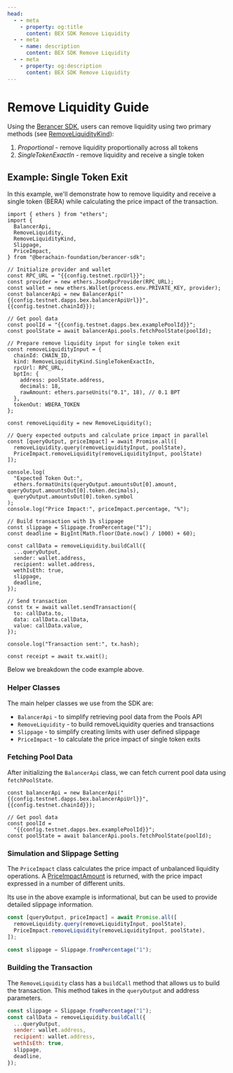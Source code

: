 ```yaml
---
head:
  - - meta
    - property: og:title
      content: BEX SDK Remove Liquidity
  - - meta
    - name: description
      content: BEX SDK Remove Liquidity
  - - meta
    - property: og:description
      content: BEX SDK Remove Liquidity
---
```


<script setup>
  import config from '@berachain/config/constants.json';
</script>

# Remove Liquidity Guide

Using the [Berancer SDK](https://github.com/berachain-foundation/berancer-sdk), users can remove liquidity using two primary methods (see [RemoveLiquidityKind](https://github.com/berachain/berancer-sdk/blob/main/src/entities/removeLiquidity/types.ts)):

1. _Proportional_ - remove liquidity proportionally across all tokens
2. _SingleTokenExactIn_ - remove liquidity and receive a single token

## Example: Single Token Exit

In this example, we'll demonstrate how to remove liquidity and receive a single token (BERA) while calculating the price impact of the transaction.

```js-vue
import { ethers } from "ethers";
import {
  BalancerApi,
  RemoveLiquidity,
  RemoveLiquidityKind,
  Slippage,
  PriceImpact,
} from "@berachain-foundation/berancer-sdk";

// Initialize provider and wallet
const RPC_URL = "{{config.testnet.rpcUrl}}";
const provider = new ethers.JsonRpcProvider(RPC_URL);
const wallet = new ethers.Wallet(process.env.PRIVATE_KEY, provider);
const balancerApi = new BalancerApi("{{config.testnet.dapps.bex.balancerApiUrl}}", {{config.testnet.chainId}});

// Get pool data
const poolId = "{{config.testnet.dapps.bex.examplePoolId}}";
const poolState = await balancerApi.pools.fetchPoolState(poolId);

// Prepare remove liquidity input for single token exit
const removeLiquidityInput = {
  chainId: CHAIN_ID,
  kind: RemoveLiquidityKind.SingleTokenExactIn,
  rpcUrl: RPC_URL,
  bptIn: {
    address: poolState.address,
    decimals: 18,
    rawAmount: ethers.parseUnits("0.1", 18), // 0.1 BPT
  },
  tokenOut: WBERA_TOKEN
};

const removeLiquidity = new RemoveLiquidity();

// Query expected outputs and calculate price impact in parallel
const [queryOutput, priceImpact] = await Promise.all([
  removeLiquidity.query(removeLiquidityInput, poolState),
  PriceImpact.removeLiquidity(removeLiquidityInput, poolState)
]);

console.log(
  "Expected Token Out:",
  ethers.formatUnits(queryOutput.amountsOut[0].amount, queryOutput.amountsOut[0].token.decimals),
  queryOutput.amountsOut[0].token.symbol
);
console.log("Price Impact:", priceImpact.percentage, "%");

// Build transaction with 1% slippage
const slippage = Slippage.fromPercentage("1");
const deadline = BigInt(Math.floor(Date.now() / 1000) + 60);

const callData = removeLiquidity.buildCall({
  ...queryOutput,
  sender: wallet.address,
  recipient: wallet.address,
  wethIsEth: true,
  slippage,
  deadline,
});

// Send transaction
const tx = await wallet.sendTransaction({
  to: callData.to,
  data: callData.callData,
  value: callData.value,
});

console.log("Transaction sent:", tx.hash);

const receipt = await tx.wait();
```

Below we breakdown the code example above.

### Helper Classes

The main helper classes we use from the SDK are:

- `BalancerApi` - to simplify retrieving pool data from the Pools API
- `RemoveLiquidity` - to build removeLiquidity queries and transactions
- `Slippage` - to simplify creating limits with user defined slippage
- `PriceImpact` - to calculate the price impact of single token exits

### Fetching Pool Data

After initializing the `BalancerApi` class, we can fetch current pool data using `fetchPoolState`.

```js-vue
const balancerApi = new BalancerApi("{{config.testnet.dapps.bex.balancerApiUrl}}", {{config.testnet.chainId}});

// Get pool data
const poolId =
  "{{config.testnet.dapps.bex.examplePoolId}}";
const poolState = await balancerApi.pools.fetchPoolState(poolId);
```

### Simulation and Slippage Setting

The `PriceImpact` class calculates the price impact of unbalanced liquidity operations. A [PriceImpactAmount](https://github.com/berachain/berancer-sdk/blob/main/src/entities/priceImpactAmount.ts#L4) is returned, with the price impact expressed in a number of different units.

Its use in the above example is informational, but can be used to provide detailed slippage information.

```js
const [queryOutput, priceImpact] = await Promise.all([
  removeLiquidity.query(removeLiquidityInput, poolState),
  PriceImpact.removeLiquidity(removeLiquidityInput, poolState),
]);

const slippage = Slippage.fromPercentage("1");
```

### Building the Transaction

The `RemoveLiquidity` class has a `buildCall` method that allows us to build the transaction. This method takes in the `queryOutput` and address parameters.

```js
const slippage = Slippage.fromPercentage("1");
const callData = removeLiquidity.buildCall({
  ...queryOutput,
  sender: wallet.address,
  recipient: wallet.address,
  wethIsEth: true,
  slippage,
  deadline,
});
```
